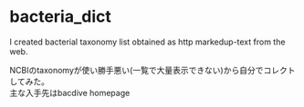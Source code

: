 # bacteria_dict
I created bacterial taxonomy list obtained as http markedup-text from the web.<br>

NCBIのtaxonomyが使い勝手悪い(一覧で大量表示できない)から自分でコレクトしてみた。<br>
主な入手先はbacdive homepage
